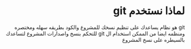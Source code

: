 ﻿<div dir = rtl >

# لماذا نستخدم git 

git هو نظام يساعدك على تنظيم نسخك للمشروع والكود بطريقه سهله ومختصره ومنظمه 
ايضا من الممكن استخدام ال git للتحكم بنسخ واصدارات المشروع لتساعدك بالسيطره على نسخ المشروع

 </dir>
